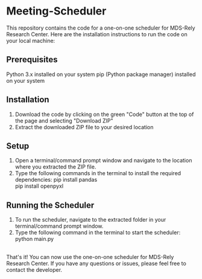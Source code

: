 # Meeting-Scheduler
This repository contains the code for a one-on-one scheduler for MDS-Rely Research Center. Here are the installation instructions to run the code on your local machine:

## Prerequisites
Python 3.x installed on your system
pip (Python package manager) installed on your system
## Installation
1. Download the code by clicking on the green "Code" button at the top of the page and selecting "Download ZIP"
2. Extract the downloaded ZIP file to your desired location
## Setup
1. Open a terminal/command prompt window and navigate to the location where you extracted the ZIP file.
1. Type the following commands in the terminal to install the required dependencies:
pip install pandas <br>
pip install openpyxl <br>
## Running the Scheduler
1. To run the scheduler, navigate to the extracted folder in your terminal/command prompt window.
2. Type the following command in the terminal to start the scheduler:
python main.py <br>
<br>
That's it! You can now use the one-on-one scheduler for MDS-Rely Research Center. If you have any questions or issues, please feel free to contact the developer.
